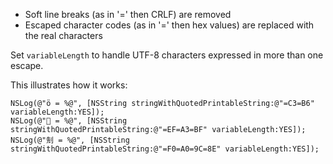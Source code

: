 * Soft line breaks (as in '=' then CRLF) are removed
* Escaped character codes (as in '=' then hex values) are replaced with the real characters

Set `variableLength` to handle UTF-8 characters expressed in more than one escape.

This illustrates how it works:

	NSLog(@"ö = %@", [NSString stringWithQuotedPrintableString:@"=C3=B6" variableLength:YES]);
	NSLog(@" = %@", [NSString stringWithQuotedPrintableString:@"=EF=A3=BF" variableLength:YES]);
	NSLog(@"𠜎 = %@", [NSString stringWithQuotedPrintableString:@"=F0=A0=9C=8E" variableLength:YES]);
	